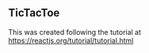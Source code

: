 ## TicTacToe

This was created following the tutorial at https://reactjs.org/tutorial/tutorial.html
